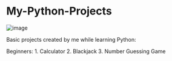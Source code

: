# My-Python-Projects

![image](https://user-images.githubusercontent.com/39738504/227353321-c177cf46-cd4a-4af9-a1a7-1c429c413372.png)

Basic projects created by me while learning Python:

  Beginners:
    1. Calculator
    2. Blackjack
    3. Number Guessing Game
